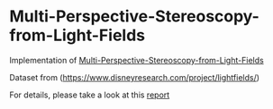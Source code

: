 # Multi-Perspective-Stereoscopy-from-Light-Fields

Implementation of [Multi-Perspective-Stereoscopy-from-Light-Fields](http://dl.acm.org/citation.cfm?id=2024224) <br/>

Dataset from (https://www.disneyresearch.com/project/lightfields/) <br/>

For details, please take a look at this [report](https://github.com/sushantojal/Multi-Perspective-Stereoscopy-from-Light-Fields/blob/master/Multi-view_stereo_report.pdf)
